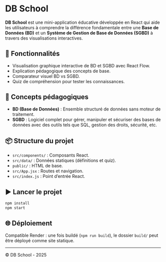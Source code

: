 # DB School

**DB School** est une mini-application éducative développée en React qui aide les utilisateurs à comprendre la différence fondamentale entre une **Base de Données (BD)** et un **Système de Gestion de Base de Données (SGBD)** à travers des visualisations interactives.

## 🚀 Fonctionnalités

- Visualisation graphique interactive de BD et SGBD avec React Flow.
- Explication pédagogique des concepts de base.
- Comparateur visuel BD vs SGBD.
- Quiz de compréhension pour tester les connaissances.

## 🧠 Concepts pédagogiques

- **BD (Base de Données)** : Ensemble structuré de données sans moteur de traitement.
- **SGBD** : Logiciel complet pour gérer, manipuler et sécuriser des bases de données avec des outils tels que SQL, gestion des droits, sécurité, etc.

## 📦 Structure du projet

- `src/components/` : Composants React.
- `src/data/` : Données statiques (définitions et quiz).
- `public/` : HTML de base.
- `src/App.jsx` : Routes et navigation.
- `src/index.js` : Point d’entrée React.

## ▶️ Lancer le projet

```bash
npm install
npm start
```

## 🌐 Déploiement

Compatible Render : une fois buildé (`npm run build`), le dossier `build/` peut être déployé comme site statique.

---

© DB School - 2025
